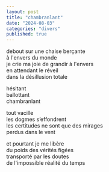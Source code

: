 ```yaml
---
layout: post
title: "chambranlant"
date: "2024-08-03"
categories: "divers"
published: true
---
```


debout sur une chaise berçante  
à l'envers du monde  
je crie ma joie de grandir à l'envers  
en attendant le réveil  
dans la désillusion totale  

hésitant  
ballottant  
chambranlant  

tout vacille  
les dogmes s’effondrent  
les certitudes ne sont que des mirages  
perdus dans le vent  

et pourtant je me libère   
du poids des vérités figées  
transporté par les doutes  
de l'impossible réalité du temps  
